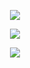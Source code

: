 
<p align="center"> <img src="https://github.com/user-attachments/assets/d702be1d-f632-472b-9fa3-42ee09b07e21"/>
<p align="center"> <img src="https://github.com/user-attachments/assets/98f380d8-e3ef-4f05-bcf2-d88d010d3706"/>
<p align="center"> <img src="https://github.com/user-attachments/assets/fb9e54f9-fde5-4a80-9aed-5b0d8f6527f0"/>
